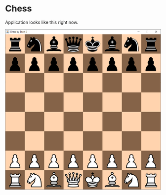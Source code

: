 # Chess

Application looks like this right now.

![App review](https://github.com/BeastHub/Chess/blob/master/chess.png)
